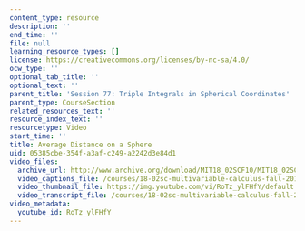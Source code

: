 ```yaml
---
content_type: resource
description: ''
end_time: ''
file: null
learning_resource_types: []
license: https://creativecommons.org/licenses/by-nc-sa/4.0/
ocw_type: ''
optional_tab_title: ''
optional_text: ''
parent_title: 'Session 77: Triple Integrals in Spherical Coordinates'
parent_type: CourseSection
related_resources_text: ''
resource_index_text: ''
resourcetype: Video
start_time: ''
title: Average Distance on a Sphere
uid: 05385cbe-354f-a3af-c249-a2242d3e84d1
video_files:
  archive_url: http://www.archive.org/download/MIT18_02SCF10/MIT18_02SCF10Rec_54_300k.mp4
  video_captions_file: /courses/18-02sc-multivariable-calculus-fall-2010/5ee498d5096a531c838fda22209c4bad_RoTz_ylFHfY.vtt
  video_thumbnail_file: https://img.youtube.com/vi/RoTz_ylFHfY/default.jpg
  video_transcript_file: /courses/18-02sc-multivariable-calculus-fall-2010/3edf422d40567606cf9696a686d6fb6d_RoTz_ylFHfY.pdf
video_metadata:
  youtube_id: RoTz_ylFHfY
---
```

